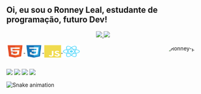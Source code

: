 ## Oi, eu sou o Ronney Leal, estudante de programação, futuro Dev!

<div align="center">
  <a href="https://github.com/ronneyleal">
  <img width="45%" src="https://github-readme-stats.vercel.app/api?username=ronneyleal&show_icons=true&theme=chartreuse-dark&include_all_commits=true&count_private=true"/>
  <img width="45%" src="https://github-readme-stats.vercel.app/api/top-langs/?username=ronneyleal&layout=compact&langs_count=7&theme=chartreuse-dark"/>
</div>
  
  <div style="display: inline_block"><br>
  <img align="center" alt="Ronney-HTML" height="33" width="45" src="https://raw.githubusercontent.com/devicons/devicon/master/icons/html5/html5-original.svg">
  <img align="center" alt="Ronney-CSS" height="33" width="45" src="https://raw.githubusercontent.com/devicons/devicon/master/icons/css3/css3-original.svg">
  <img align="center" alt="Ronney-Js" height="33" width="45" src="https://raw.githubusercontent.com/devicons/devicon/master/icons/javascript/javascript-plain.svg">
  <img align="center" alt="Ronney-React" height="33" width="45" src="https://raw.githubusercontent.com/devicons/devicon/master/icons/react/react-original.svg">
  <img align="right" alt="Ronney-pic" height="150" style="border-radius:50px;" src="https://media.discordapp.net/attachments/725852294377373738/977959413803515924/Ronney-Leal-Cartoonizer.png">
</div>
  
  ##
  
  <div> 
  <a href="https://www.instagram.com/ronney.leal" target="_blank"><img src="https://img.shields.io/badge/-Instagram-%23E4405F?style=for-the-badge&logo=instagram&logoColor=white" target="_blank"></a>
 <a href="https://discord.gg/FpP8u7XnZy" target="_blank"><img src="https://img.shields.io/badge/Discord-7289DA?style=for-the-badge&logo=discord&logoColor=white" target="_blank"></a> 
  <a href = "mailto:ronneyharper@gmail.com"><img src="https://img.shields.io/badge/-Gmail-%23333?style=for-the-badge&logo=gmail&logoColor=white" target="_blank"></a>
  <a href="https://www.linkedin.com/in/ronney-leal-2b3671175" target="_blank"><img src="https://img.shields.io/badge/-LinkedIn-%230077B5?style=for-the-badge&logo=linkedin&logoColor=white" target="_blank"></a> 
 
  ![Snake animation](https://github.com/ronneyleal/ronneyleal/blob/output/github-contribution-grid-snake.svg)
 
</div>
